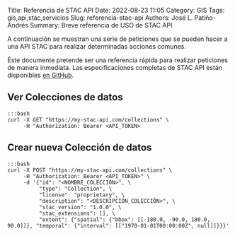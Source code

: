Title: Referencia de STAC API
Date: 2022-08-23 11:05
Category: GIS
Tags: gis,api,stac,servicios
Slug: referencia-stac-api
Authors: José L. Patiño-Andrés
Summary: Breve referencia de USO de STAC API

A continuación se muestran una serie de peticiones que se pueden hacer a una API
STAC para realizar determinadas acciones comunes.

Éste documente pretende ser una referencia rápida para realizar peticiones de
manera inmediata. Las especificaciones completas de STAC API están disponibles
[en GitHub](https://github.com/radiantearth/stac-spec).

## Ver Colecciones de datos

    :::bash
    curl -X GET "https://my-stac-api.com/collections" \
         -H "Authorization: Bearer <API_TOKEN>

## Crear nueva Colección de datos

    :::bash
    curl -X POST "https://my-stac-api.com/collections" \
         -H "Authorization: Bearer <API_TOKEN>" \
         -d '{"id": "<NOMBRE_COLECCIÓN>", \
              "type": "Collection", \
              "license": "proprietary", \
              "description": "<DESCRIPCIÓN_COLECCIÓN>", \
              "stac_version": "1.0.0", \
              "stac_extensions": [], \
              "extent": {"spatial": {"bbox": [[-180.0, -90.0, 180.0, 90.0]]}, "temporal": {"interval": [["1970-01-01T00:00:00Z", null]]}}}'

